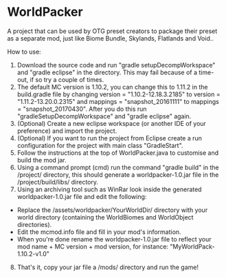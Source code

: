 # WorldPacker
A project that can be used by OTG preset creators to package their preset as a separate mod, just like Biome Bundle, Skylands, Flatlands and Void..

How to use:
1. Download the source code and run "gradle setupDecompWorkspace" and "gradle eclipse" in the directory. This may fail because of a time-out, if so try a couple of times. 
2. The default MC version is 1.10.2, you can change this to 1.11.2 in the build.gradle file by changing version = "1.10.2-12.18.3.2185" to version = "1.11.2-13.20.0.2315" and mappings = "snapshot_20161111" to mappings = "snapshot_20170430". After you do this run "gradleSetupDecompWorkspace" and "gradle eclipse" again.
3. (Optional) Create a new eclipse workspace (or another IDE of your preference) and import the project.
4. (Optional) If you want to run the project from Eclipse create a run configuration for the project with main class "GradleStart".
5. Follow the instructions at the top of WorldPacker.java to customise and build the mod jar.
6. Using a command prompt (cmd) run the command "gradle build" in the /project/ directory, this should generate a worldpacker-1.0.jar file in the /project/build/libs/ directory.
7. Using an archiving tool such as WinRar look inside the generated worldpacker-1.0.jar file and edit the following:
- Replace the /assets/worldpacker/YourWorldDir/ directory with your world directory (containing the WorldBiomes and WorldObject directories).
- Edit the mcmod.info file and fill in your mod's information.
- When you're done rename the worldpacker-1.0.jar file to reflect your mod name + MC version + mod version, for instance: "MyWorldPack-1.10.2-v1.0"
8. That's it, copy your jar file a /mods/ directory and run the game!
